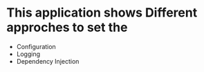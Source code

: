 # This application shows Different approches to set the 
- Configuration
- Logging
- Dependency Injection

